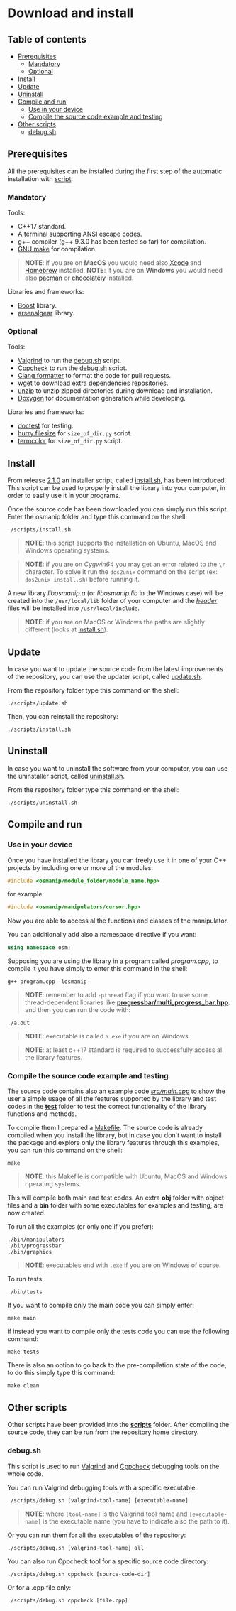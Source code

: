 # Download and install

## Table of contents

- [Prerequisites](#prerequisites)
  * [Mandatory](#mandatory)
  * [Optional](#optional)
- [Install](#install)
- [Update](#update)
- [Uninstall](#uninstall)
- [Compile and run](#compile-and-run)
  * [Use in your device](#use-in-your-device)
  * [Compile the source code example and testing](#compile-the-source-code-example-and-testing)
- [Other scripts](#other-scripts)
  * [debug.sh](#debugsh)

## Prerequisites

All the prerequisites can be installed during the first step of the automatic installation with [script](https://github.com/JustWhit3/osmanip/blob/main/scripts/install.sh).

### Mandatory

Tools:

- C++17 standard.
- A terminal supporting ANSI escape codes.
- g++ compiler (g++ 9.3.0 has been tested so far) for compilation.
- [GNU make](https://www.opensourceforu.com/2012/06/gnu-make-in-detail-for-beginners/#:~:text=Installing%20GNU%20Make,install%20build%2Dessential.) for compilation.

> **NOTE**: if you are on **MacOS** you would need also [Xcode](https://www.freecodecamp.org/news/how-to-download-and-install-xcode/) and [Homebrew](https://brew.sh/index_it) installed.
> **NOTE**: if you are on **Windows** you would need also [pacman](https://www.msys2.org/docs/package-management/) or [chocolately](https://chocolatey.org/) installed.

Libraries and frameworks:

- [Boost](https://www.boost.org/) library.
- [arsenalgear](https://github.com/JustWhit3/arsenalgear-cpp) library.

### Optional

Tools:

- [Valgrind](https://valgrind.org/) to run the [debug.sh](#debugsh) script.
- [Cppcheck](https://github.com/danmar/cppcheck) to run the [debug.sh](#debugsh) script.
- [Clang formatter](https://stackoverflow.com/questions/20756924/how-can-i-install-clang-format-in-ubuntu#:~:text=16.04%2C%20simply%20do%3A-,sudo%20apt%20install%20clang%2Dformat,-Share) to format the code for pull requests.
- [wget](https://www.techwalla.com/articles/how-to-install-wget-in-ubuntu) to download extra dependencies repositories.
- [unzip](https://www.mysoftkey.com/linux/how-to-do-zip-and-unzip-file-in-ubuntu-linux/) to unzip zipped directories during download and installation.
- [Doxygen](https://www.doxygen.nl/manual/starting.html) for documentation generation while developing.

Libraries and frameworks:

- [doctest](https://github.com/onqtam/doctest) for testing.
- [hurry.filesize](https://pypi.org/project/hurry.filesize/) for `size_of_dir.py` script.
- [termcolor](https://pypi.org/project/termcolor/) for `size_of_dir.py` script.

## Install

From release [2.1.0](https://github.com/JustWhit3/osmanip/releases/tag/v2.1.0) an installer script, called [install.sh](https://github.com/JustWhit3/osmanip/blob/main/install.sh), has been introduced. This script can be used to properly install the library into your computer, in order to easily use it in your programs.

Once the source code has been downloaded you can simply run this script. Enter the osmanip folder and type this command on the shell:

```shell
./scripts/install.sh
```

> **NOTE**: this script supports the installation on Ubuntu, MacOS and Windows operating systems.

> **NOTE**: if you are on *Cygwin64* you may get an error related to the `\r` character. To solve it run the `dos2unix` command on the script (ex: `dos2unix install.sh`) before running it.

A new library *libosmanip.a* (or *libosmanip.lib* in the Windows case) will be created into the `/usr/local/lib` folder of your computer and the [*header*](https://github.com/JustWhit3/osmanip/blob/main/include) files will be installed into `/usr/local/include`.
> **NOTE**: if you are on MacOS or Windows the paths are slightly different (looks at [install.sh](https://github.com/JustWhit3/arsenalgear-cpp/blob/main/scripts/install.sh)).

## Update

In case you want to update the source code from the latest improvements of the repository, you can use the updater script, called [update.sh](https://github.com/JustWhit3/osmanip/blob/main/scripts/update.sh).

From the repository folder type this command on the shell:

```shell
./scripts/update.sh
```

Then, you can reinstall the repository:

```shell
./scripts/install.sh
```

## Uninstall

In case you want to uninstall the software from your computer, you can use the uninstaller script, called [uninstall.sh](https://github.com/JustWhit3/osmanip/blob/main/uninstall.sh).

From the repository folder type this command on the shell:

```shell
./scripts/uninstall.sh
```

## Compile and run

### Use in your device

Once you have installed the library you can freely use it in one of your C++ projects by including one or more of the modules:
```c++
#include <osmanip/module_folder/module_name.hpp>
```
for example:
```c++
#include <osmanip/manipulators/cursor.hpp>
```
Now you are able to access al the functions and classes of the manipulator.

You can additionally add also a namespace directive if you want:
```c++
using namespace osm;
```

Supposing you are using the library in a program called *program.cpp*, to compile it you have simply to enter this command in the shell:
```shell
g++ program.cpp -losmanip
```
> **NOTE**: remember to add `-pthread` flag if you want to use some thread-dependent libraries like [**progressbar/multi_progress_bar.hpp**](https://github.com/JustWhit3/osmanip/blob/main/include/progressbar/multi_progress_bar.hpp).
and then you can run the code with:

```shell
./a.out
```
> **NOTE**: executable is called `a.exe` if you are on Windows.

> **NOTE**: at least c++17 standard is required to successfully access al the library features.

### Compile the source code example and testing

The source code contains also an example code [*src/main.cpp*](https://github.com/JustWhit3/osmanip/blob/main/src/main.cpp) to show the user a simple usage of all the features supported by the library and test codes in the [**test**](https://github.com/JustWhit3/osmanip/blob/main/test) folder to test the correct functionality of the library functions and methods.

To compile them I prepared a [Makefile](https://github.com/JustWhit3/osmanip/blob/main/Makefile). The source code is already compiled when you install the library, but in case you don't want to install the package and explore only the library features through this examples, you can run this command on the shell:
```shell
make
```
> **NOTE**: this Makefile is compatible with Ubuntu, MacOS and Windows operating systems.

This will compile both main and test codes. An extra **obj** folder with object files and a **bin** folder with some executables for examples and testing, are now created.

To run all the examples (or only one if you prefer):
```shell
./bin/manipulators
./bin/progressbar
./bin/graphics
```

> **NOTE**: executables end with `.exe` if you are on Windows of course.

To run tests:

```shell
./bin/tests
```

If you want to compile only the main code you can simply enter:

```shell
make main
```

if instead you want to compile only the tests code you can use the following command:

```shell
make tests
```

There is also an option to go back to the pre-compilation state of the code, to do this simply type this command:

```shell
make clean
```

## Other scripts

Other scripts have been provided into the [**scripts**](https://github.com/JustWhit3/osmanip/blob/main/scripts) folder. After compiling the source code, they can be run from the repository home directory.

### debug.sh

This script is used to run [Valgrind](https://valgrind.org/) and [Cppcheck](https://github.com/danmar/cppcheck) debugging tools on the whole code.

You can run Valgrind debugging tools with a specific executable:
```shell
./scripts/debug.sh [valgrind-tool-name] [executable-name]
```
> **NOTE**: where `[tool-name]` is the Valgrind tool name and `[executable-name]` is the executable name (you have to indicate also the path to it).

Or you can run them for all the executables of the repository:
```shell
./scripts/debug.sh [valgrind-tool-name] all
```
You can also run Cppcheck tool for a specific source code directory:
```shell
./scripts/debug.sh cppcheck [source-code-dir]
```
Or for a .cpp file only:
```shell
./scripts/debug.sh cppcheck [file.cpp]
```
